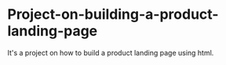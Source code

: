 # Project-on-building-a-product-landing-page
It's a project on how to build a product landing page using html.
